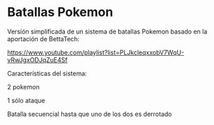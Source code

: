 # Batallas Pokemon
Versión simplificada de un sistema de batallas Pokemon basado en la aportación de BettaTech:

https://www.youtube.com/playlist?list=PLJkcleqxxobV7WqU-vRwJgxODJqZuE4Sf

Características del sistema:

2 pokemon

1 sólo ataque

Batalla secuencial hasta que uno de los dos es derrotado
